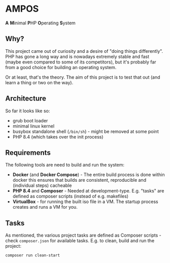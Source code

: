 # AMPOS

**A** **M**inimal **P**HP **O**perating **S**ystem

## Why?

This project came out of curiosity and a desire of "doing things differently".
PHP has gone a long way and is nowadays extremely stable and fast (maybe even compared to some of its competitors),
but it's probably far from a good choice for building an operating system.

Or at least, that's the theory. The aim of this project is to test that out (and learn a thing or two on the way).

## Architecture

So far it looks like so:

- grub boot loader
- minimal linux kernel
- busybox standalone shell (`/bin/sh`) - might be removed at some point
- PHP 8.4 (which takes over the init process)

## Requirements

The following tools are need to build and run the system:

- **Docker** (and **Docker Compose**) - The entire build process is done within docker this ensures that builds are
  consistent, reproducible and (individual steps) cacheable
- **PHP 8.4** and **Composer** - Needed at development-type. E.g. "tasks" are defined as composer scripts (instead of
  e.g. makefiles)
- **VirtualBox** - for running the built iso file in a VM. The startup process creates and runs a VM for you.

## Tasks

As mentioned, the various project tasks are defined as Composer scripts - check `composer.json` for available tasks.
E.g. to clean, build and run the project:

```shell
composer run clean-start
```
